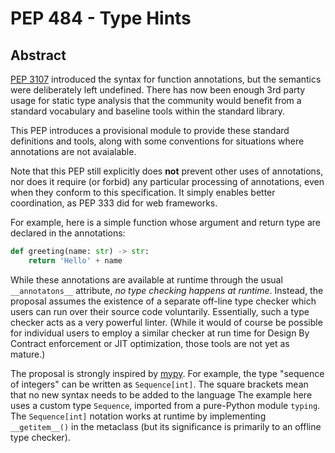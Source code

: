# PEP 484 - Type Hints

## Abstract 
[PEP 3107](PEP3107_FunctionAnnotations.md) introduced the syntax for function annotations, but the semantics were deliberately left undefined. There has now been enough 3rd party usage for static type analysis that the community would benefit from a standard vocabulary and baseline tools within the standard library.

This PEP introduces a provisional module to provide these standard definitions and tools, along with some conventions for situations where annotations are not avaialable.

Note that this PEP still explicitly does __not__ prevent other uses of annotations, nor does it require (or forbid) any particular processing of annotations, even when they conform to this specification. It simply enables better coordination, as PEP 333 did for web frameworks.

For example, here is a simple function whose argument and return type are declared in the annotations:

```python
def greeting(name: str) -> str:
    return 'Hello' + name
```
While these annotations are available at runtime through the usual `__annotatons__` attribute, _no type checking happens at runtime_. Instead, the proposal assumes the existence of a separate off-line type checker which users can run over their source code voluntarily. Essentially, such a type checker acts as a very powerful linter. (While it would of course be possible for individual users to employ a similar checker at run time for Design By Contract enforcement or JIT optimization,
those tools are not yet as mature.)

The proposal is strongly inspired by [mypy](https://mypy-lang.org/). For example, the type "sequence of integers" can be written as `Sequence[int]`. The square brackets mean that no new syntax needs to be added to the language The example here uses a custom type `Sequence`, imported from a pure-Python module `typing`. The `Sequence[int]` notation works at runtime by implementing `__getitem__()` in the metaclass (but its significance is primarily to an offline type checker).




